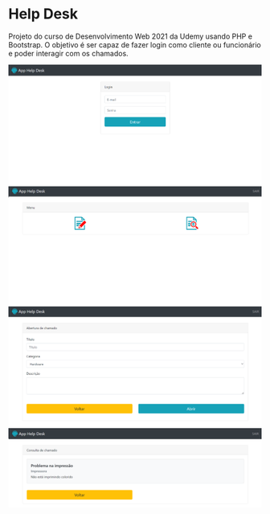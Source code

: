 # Help Desk

Projeto do curso de Desenvolvimento Web 2021 da Udemy usando PHP e Bootstrap. O objetivo é ser capaz de fazer login como cliente ou funcionário e poder interagir com os chamados.

![](help-desk-login.png)
![](help-desk-home.png)
![](help-desk-chamado.png)
![](help-desk-consulat.png)
